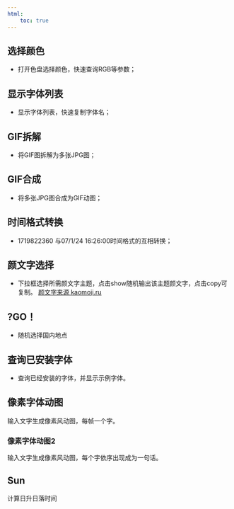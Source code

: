 ```yaml
---
html:
    toc: true
---
```


## 选择颜色
- 打开色盘选择颜色，快速查询RGB等参数；

## 显示字体列表
- 显示字体列表，快速复制字体名；

## GIF拆解
- 将GIF图拆解为多张JPG图；

## GIF合成
- 将多张JPG图合成为GIF动图；

## 时间格式转换
- 1719822360 与07/1/24 16:26:00时间格式的互相转换；

## 颜文字选择
- 下拉框选择所需颜文字主题，点击show随机输出该主题颜文字，点击copy可复制。
<u>颜文字来源 [kaomoji.ru](https://kaomoji.ru/en/)</u> 

## ?GO！
- 随机选择国内地点

## 查询已安装字体
- 查询已经安装的字体，并显示示例字体。

## 像素字体动图
输入文字生成像素风动图，每帧一个字。

### 像素字体动图2
输入文字生成像素风动图，每个字依序出现成为一句话。

## Sun
计算日升日落时间